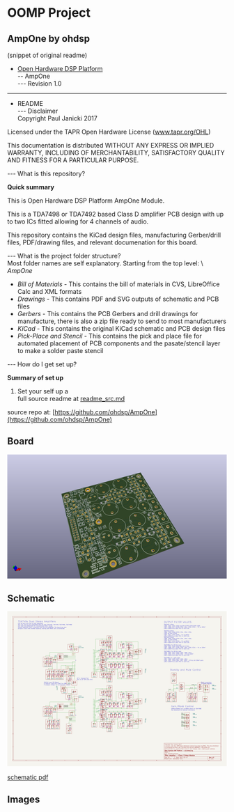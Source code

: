 # OOMP Project  
## AmpOne  by ohdsp  
  
(snippet of original readme)  
  
- [Open Hardware DSP Platform](http://www.ohdsp.org)  
-- AmpOne  
--- Revision 1.0  
  
---  
- README  
--- Disclaimer  
Copyright Paul Janicki 2017  
  
Licensed under the TAPR Open Hardware License (www.tapr.org/OHL)  
  
This documentation is distributed WITHOUT ANY EXPRESS OR IMPLIED WARRANTY, INCLUDING OF MERCHANTABILITY, SATISFACTORY QUALITY AND FITNESS FOR A PARTICULAR PURPOSE.  
  
--- What is this repository?  
  
**Quick summary**  
  
This is Open Hardware DSP Platform AmpOne Module.   
  
This is a TDA7498 or TDA7492 based Class D amplifier PCB design with up to two ICs fitted allowing for 4 channels of audio.  
  
This repository contains the KiCad design files, manufacturing Gerber/drill files, PDF/drawing files, and relevant documenation for this board.  
  
--- What is the project folder structure?  
Most folder names are self explanatory. Starting from the top level: \  
*AmpOne*  
+ *Bill of Materials*  - This contains the bill of materials in CVS, LibreOffice Calc and XML formats  
+ *Drawings*  - This contains PDF and SVG outputs of schematic and PCB files  
+ *Gerbers* - This contains the PCB Gerbers and drill drawings for manufacture, there is also a zip file ready to send to most manufacturers  
+ *KiCad* - This contains the original KiCad schematic and PCB design files  
+ *Pick-Place and Stencil* - This contains the pick and place file for automated placement of PCB components and the pasate/stencil layer to make a solder paste stencil   
  
--- How do I get set up?  
  
**Summary of set up**  
  
1. Set your self up a   
  full source readme at [readme_src.md](readme_src.md)  
  
source repo at: [https://github.com/ohdsp/AmpOne](https://github.com/ohdsp/AmpOne)  
## Board  
  
[![working_3d.png](working_3d_600.png)](working_3d.png)  
## Schematic  
  
[![working_schematic.png](working_schematic_600.png)](working_schematic.png)  
  
[schematic pdf](working_schematic.pdf)  
## Images  
